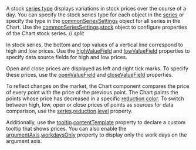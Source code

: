 A stock [series type](/Documentation/ApiReference/UI_Components/dxChart/Configuration/series/#type) displays variations in stock prices over the course of a day. You can specify the stock series type for each object in the [series](/Documentation/ApiReference/UI_Components/dxChart/Configuration/series/) or specify the type in the [commonSeriesSettings](/Documentation/ApiReference/UI_Components/dxChart/Configuration/commonSeriesSettings/) object for all series in the Chart. Use the [commonSeriesSettings](/Documentation/ApiReference/UI_Components/dxChart/Configuration/commonSeriesSettings/).[stock](/Documentation/ApiReference/UI_Components/dxChart/Series_Types/StockSeries/) object to configure properties of the Chart stock series.
// _split_

In stock series, the bottom and top values of a vertical line correspond to high and low prices. Use the [highValueField](/Documentation/ApiReference/UI_Components/dxChart/Configuration/series/#highValueField) and [lowValueField](/Documentation/ApiReference/UI_Components/dxChart/Configuration/series/#lowValueField) properties to specify data source fields for high and low prices.

Open and close prices are displayed as left and right tick marks. To specify these prices, use the [openValueField](/Documentation/ApiReference/UI_Components/dxChart/Configuration/series/#openValueField) and [closeValueField](/Documentation/ApiReference/UI_Components/dxChart/Configuration/series/#closeValueField) properties.

To reflect changes on the market, the Chart component compares the price of every point with the price of the previous point. The Chart paints the points whose price has decreased in a specific [reduction color](/Documentation/ApiReference/UI_Components/dxChart/Configuration/series/reduction/#color). To switch between high, low, open or close prices of points as sources for data comparison, use the [series](/Documentation/ApiReference/UI_Components/dxChart/Configuration/series/).[reduction](/Documentation/ApiReference/UI_Components/dxChart/Configuration/series/reduction/).[level](/Documentation/ApiReference/UI_Components/dxChart/Configuration/series/reduction/#level) property.

Additionally, use the [tooltip](/Documentation/ApiReference/UI_Components/dxChart/Configuration/tooltip/).[contentTemplate](/Documentation/ApiReference/UI_Components/dxChart/Configuration/tooltip/#contentTemplate) property to declare a custom tooltip that shows prices. You can also enable the [argumentAxis](/Documentation/ApiReference/UI_Components/dxChart/Configuration/argumentAxis/).[workdaysOnly](/Documentation/ApiReference/UI_Components/dxChart/Configuration/argumentAxis/#workdaysOnly) property to display only the work days on the argument axis.

